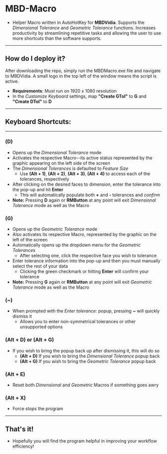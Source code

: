 # MBD-Macro
- Helper Macro written in AutoHotKey for **MBDVidia**. Supports the _Dimensional Tolerance_ and _Geometric Tolerance_ functions. Increases productivity by streamlining repetitive tasks and allowing the user to use more shortcuts than the software supports. 

________
## How do I deploy it?
After downloading the repo, simply run the MBDMacro.exe file and navigate to MBDVidia. A small logo in the top left of the window means the script is active.  
- **Requirements**: Must run on 1920 x 1080 resolution
- In the _Customize Keyboard_ settings, map **"Create GTol"** to **G** and **"Create DTol"** to **D**
____
## Keyboard Shortcuts:
___
### (D)
- Opens up the _Dimensional Tolerance_ mode
- Activates the respective Macro--its active status represented by the graphic appearing on the left side of the screen
- The _Dimensional Tolerances_ is defaulted to _Feature Size_
    - Use **(Alt + 1)**, **(Alt + 2)**, **(Alt + 3)**, **(Alt + 4)** to access each of the tolerances, respectively
- After clicking on the desired faces to dimension, enter the tolerance into the pop-up and hit **Enter**
    - This will automatically populate both **+** and **-** tolerances and _confirm_
- **Note:** Pressing **D** again or **RMButton** at any point will exit _Dimensional Tolerance_ mode as well as the Macro
### (G)
- Opens up the _Geometric Tolerance_ mode
- Also activates its respective Macro, represented by the graphic on the left of the screen
- Automatically opens up the dropdown menu for the _Geometric Tolerances_
    - After selecting one, click the respective face you wish to tolerance
- Enter tolerance information into the pop-up and then you must manually select the rest of your data
    - Clicking the green checkmark or hitting **Enter** will confirm your tolerance
- **Note:** Pressing **G** again or **RMButton** at any point will exit _Geometric Tolerance_ mode as well as the Macro
### (~)
- When prompted with the _Enter tolerance:_ popup, pressing **~** will quickly dismiss it
    - Allows you to enter non-symmetrical tolerances or other unsupported options
### (Alt + D) or (Alt + G)
- If you wish to bring the popup back up after dismissing it, this will do so
  - **(Alt + D)** If you wish to bring the _Dimensional Tolerance_ popup back
  - **(Alt + G)** If you wish to bring the _Geometric Tolerance_ popup back
### (Alt + E)
- Reset both _Dimensional_ and _Geometric_ Macros if something goes awry
### (Alt + X)
- Force stops the program
___
## That's it!
- Hopefully you will find the program helpful in improving your workflow efficiency!
